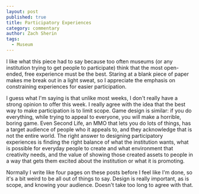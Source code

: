 ```yaml
---
layout: post
published: true
title: Participatory Experiences
category: commentary
author: Zach Sherin
tags: 
  - Museum
---
```


I like what this piece had to say because too often museums (or any institution trying to get people to participate) think that the most open-ended, free experience must be the best. Staring at a blank piece of paper makes me break out in a light sweat, so I appreciate the emphasis on constraining experiences for easier participation. 

I guess what I'm saying is that unlike most weeks, I don't really have a strong opinion to offer this week. I really agree with the idea that the best way to make participation is to limit scope. Game design is similar: if you do everything, while trying to appeal to everyone, you will make a horrible, boring game. Even Second Life, an MMO that lets you do lots of things, has a target audience of people who it appeals to, and they acknowledge that is not the entire world. The right answer to designing participatory experiences is finding the right balance of what the institution wants, what is possible for everyday people to create and what environment that creativity needs, and the value of showing those created assets to people in a way that gets them excited about the institution or what it is promoting.

Normally I write like four pages on these posts before I feel like I'm done, so it's a bit weird to be all out of things to say. Design is really important, as is scope, and knowing your audience. Doesn't take too long to agree with that.